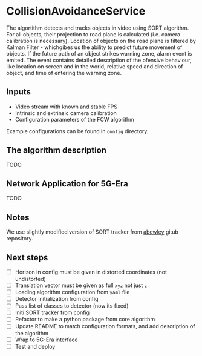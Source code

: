 # CollisionAvoidanceService

The algortithm detects and tracks objects in video using SORT algorithm. For all objects, their projection to road plane is calculated (i.e. camera calibration is necessary). Location of objects on the road plane is filtered by Kalman Filter - whichgibes us the ability to predict future movement of objects. If the future path of an object strikes warning zone, alarm event is emited. The event contains detailed description of the ofensive behaviour, like location on screen and in the world, relative speed and direction of object, and time of entering the warning zone.

## Inputs

* Video stream with known and stable FPS
* Intrinsic and extrinsic camera calibration
* Configuration parameters of the FCW algorithm

Example configurations can be found in `config` directory.

## The algorithm description

TODO

## Network Application for 5G-Era

TODO

## Notes

We use slightly modified version of SORT tracker from [abewley](https://github.com/abewley/sort) gitub repository.

## Next steps

* [ ] Horizon in config must be given in distorted coordinates (not undistorted)
* [ ] Translation vector must be given as full `xyz` not just `z`
* [ ] Loading algorithm configuration from `yaml` file
* [ ] Detector initialization from config
* [ ] Pass list of classes to detector (now its fixed)
* [ ] Initi SORT tracker from config
* [ ] Refactor to make a python package from core algorithm
* [ ] Update README to match configuration formats, and add description of the algorithm
* [ ] Wrap to 5G-Era interface
* [ ] Test and deploy